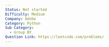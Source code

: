 ```yaml
---
Status: Not started
Difficulty: Medium
Company: Adobe
Category: Python
Sub Category:
  - Group BY
Question Link: https://leetcode.com/problems/
---
```

